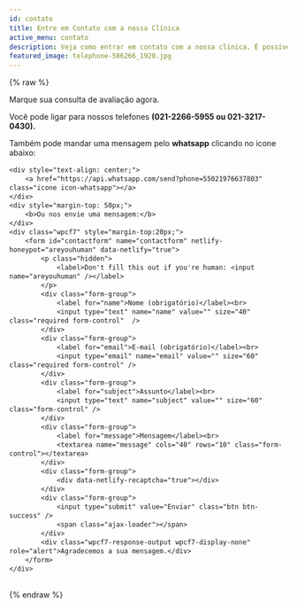 ```yaml
---
id: contato
title: Entre em Contato com a nossa Clínica 
active_menu: contato
description: Veja como entrar em contato com a nossa clínica. É possível ligar, mandar mensagem por Whatspp ou enviar e-mail. Ligue e marque sua consulta.
featured_image: telephone-586266_1920.jpg
---
```

{% raw %}
<div class="col-md-6 col-sm-12 col-xs-12">
    Marque sua consulta de avaliação agora. 
    <p>
    <p>Você pode ligar para nossos telefones <b>(021-2266-5955 ou 021-3217-0430).</b><br />
    <p>Também pode mandar uma mensagem pelo <b>whatsapp</b> clicando no icone abaixo:</p>

    <div style="text-align: center;">
        <a href="https://api.whatsapp.com/send?phone=55021976637803" class="icone icon-whatsapp"></a>     
    </div>
    <div style="margin-top: 50px;">
        <b>Ou nos envie uma mensagem:</b>
    </div>
    <div class="wpcf7" style="margin-top:20px;">
        <form id="contactform" name="contactform" netlify-honeypot="areyouhuman" data-netlify="true">
            <p class="hidden">
                <label>Don't fill this out if you're human: <input name="areyouhuman" /></label>
            </p>
            <div class="form-group">
                <label for="name">Nome (obrigatório)</label><br>
                <input type="text" name="name" value="" size="40" class="required form-control"  />
            </div>
            <div class="form-group">
                <label for="email">E-mail (obrigatório)</label><br>
                <input type="email" name="email" value="" size="60" class="required form-control" />
            </div>
            <div class="form-group">
                <label for="subject">Assunto</label><br>
                <input type="text" name="subject" value="" size="60" class="form-control" />
            </div>
            <div class="form-group">
                <label for="message">Mensagem</label><br>
                <textarea name="message" cols="40" rows="10" class="form-control"></textarea>
            </div>
            <div class="form-group">
                <div data-netlify-recaptcha="true"></div>
            </div>
            <div class="form-group">
                <input type="submit" value="Enviar" class="btn btn-success" />
                <span class="ajax-loader"></span>
            </div>
            <div class="wpcf7-response-output wpcf7-display-none" role="alert">Agradecemos a sua mensagem.</div>
        </form>
    </div>
</div>
<div class="col-md-6 col-sm-12 col-xs-12">
    <div class="thumb">
        <img src="telephone-586266_1920-768x512.jpg" class="attachment-post-thumbnail size-post-thumbnail wp-post-image" alt="" srcset="telephone-586266_1920-300x200.jpg 300w, telephone-586266_1920-768x512.jpg 768w" sizes="(max-width: 768px) 100vw, 768px" />
    </div>
</div>
{% endraw %}
